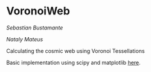 # VoronoiWeb

*Sebastian Bustamante*

*Nataly Mateus*

Calculating the cosmic web using Voronoi Tessellations

Basic implementation using scipy and matplotlib [here](http://nbviewer.ipython.org/github/sbustamante/Voronoi/blob/master/codes/voronoi_differentiation.ipynb).
